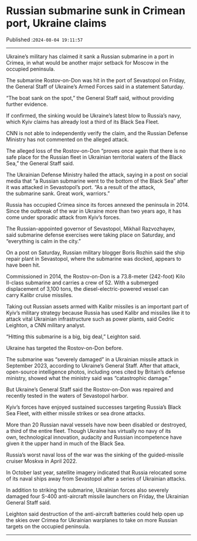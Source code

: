 # Russian submarine sunk in Crimean port, Ukraine claims

Published :`2024-08-04 19:11:57`

---

Ukraine’s military has claimed it sank a Russian submarine in a port in Crimea, in what would be another major setback for Moscow in the occupied peninsula.

The submarine Rostov-on-Don was hit in the port of Sevastopol on Friday, the General Staff of Ukraine’s Armed Forces said in a statement Saturday.

“The boat sank on the spot,” the General Staff said, without providing further evidence.

If confirmed, the sinking would be Ukraine’s latest blow to Russia’s navy, which Kyiv claims has already lost a third of its Black Sea Fleet.

CNN is not able to independently verify the claim, and the Russian Defense Ministry has not commented on the alleged attack.

The alleged loss of the Rostov-on-Don “proves once again that there is no safe place for the Russian fleet in Ukrainian territorial waters of the Black Sea,” the General Staff said.

The Ukrainian Defense Ministry hailed the attack, saying in a post on social media that “a Russian submarine went to the bottom of the Black Sea” after it was attacked in Sevastopol’s port. “As a result of the attack, the submarine sank. Great work, warriors.”

Russia has occupied Crimea since its forces annexed the peninsula in 2014. Since the outbreak of the war in Ukraine more than two years ago, it has come under sporadic attack from Kyiv’s forces.

The Russian-appointed governor of Sevastopol, Mikhail Razvozhayev, said submarine defense exercises were taking place on Saturday, and “everything is calm in the city.”

On a post on Saturday, Russian military blogger Boris Rozhin said the ship repair plant in Sevastopol, where the submarine was docked, appears to have been hit.

Commissioned in 2014, the Rostov-on-Don is a 73.8-meter (242-foot) Kilo II-class submarine and carries a crew of 52. With a submerged displacement of 3,100 tons, the diesel-electric-powered vessel can carry Kalibr cruise missiles.

Taking out Russian assets armed with Kalibr missiles is an important part of Kyiv’s military strategy because Russia has used Kalibr and missiles like it to attack vital Ukrainian infrastructure such as power plants, said Cedric Leighton, a CNN military analyst.

“Hitting this submarine is a big, big deal,” Leighton said.

Ukraine has targeted the Rostov-on-Don before.

The submarine was “severely damaged” in a Ukrainian missile attack in September 2023, according to Ukraine’s General Staff. After that attack, open-source intelligence photos, including ones cited by Britain’s defense ministry, showed what the ministry said was “catastrophic damage.”

But Ukraine’s General Staff said the Rostov-on-Don was repaired and recently tested in the waters of Sevastopol harbor.

Kyiv’s forces have enjoyed sustained successes targeting Russia’s Black Sea Fleet, with either missile strikes or sea drone attacks.

More than 20 Russian naval vessels have now been disabled or destroyed, a third of the entire fleet. Though Ukraine has virtually no navy of its own, technological innovation, audacity and Russian incompetence have given it the upper hand in much of the Black Sea.

Russia’s worst naval loss of the war was the sinking of the guided-missile cruiser Moskva in April 2022.

In October last year, satellite imagery indicated that Russia relocated some of its naval ships away from Sevastopol after a series of Ukrainian attacks.

In addition to striking the submarine, Ukrainian forces also severely damaged four S-400 anti-aircraft missile launchers on Friday, the Ukrainian General Staff said.

Leighton said destruction of the anti-aircraft batteries could help open up the skies over Crimea for Ukrainian warplanes to take on more Russian targets on the occupied peninsula.

---

